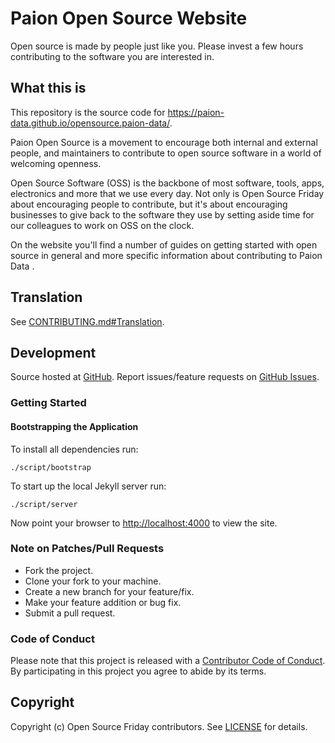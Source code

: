 Paion Open Source Website
=========================

Open source is made by people just like you. Please invest a few hours contributing to the software you are interested
in.

## What this is

This repository is the source code for <https://paion-data.github.io/opensource.paion-data/>.

Paion Open Source is a movement to encourage both internal and external people, and maintainers to contribute to open
source software in a world of welcoming openness.

Open Source Software (OSS) is the backbone of most software, tools, apps, electronics and more that we use every day.
Not only is Open Source Friday about encouraging people to contribute, but it's about encouraging businesses to give
back to the software they use by setting aside time for our colleagues to work on OSS on the clock.

On the website you'll find a number of guides on getting started with open source in general and more specific
information about contributing to Paion Data .

## Translation

See [CONTRIBUTING.md#Translation](CONTRIBUTING.md#Translation).

## Development

Source hosted at [GitHub](https://github.com/paion-data/opensource.paion-data).
Report issues/feature requests on [GitHub Issues](https://github.com/paion-data/opensource.paion-data/issues).

### Getting Started

#### Bootstrapping the Application

To install all dependencies run:

```console
./script/bootstrap
```

To start up the local Jekyll server run:

```console
./script/server
```

Now point your browser to <http://localhost:4000> to view the site.

### Note on Patches/Pull Requests

* Fork the project.
* Clone your fork to your machine.
* Create a new branch for your feature/fix.
* Make your feature addition or bug fix.
* Submit a pull request.

### Code of Conduct

Please note that this project is released with a [Contributor Code of Conduct](CODE_OF_CONDUCT.md). By participating in
this project you agree to abide by its terms.

## Copyright

Copyright (c) Open Source Friday contributors. See
[LICENSE](https://github.com/github/opensourcefriday/blob/HEAD/LICENSE.txt) for details.
